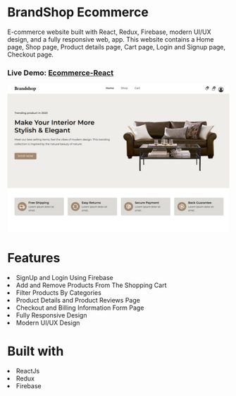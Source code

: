 # BrandShop Ecommerce
E-commerce website built with React, Redux, Firebase, modern UI/UX design, and a fully responsive web, app. This website contains a Home page, Shop page, Product details page, Cart page, Login and Signup page, Checkout page.

### Live Demo: <a href="https://lily3214.github.io/ecommerce-react/" target="_blank" rel="nofollow">Ecommerce-React</a>

<p dir="auto"><a target="_blank" rel="noopener noreferrer nofollow" href="https://github.com/Lily3214/ecommerce-react/blob/main/src/assets/images/ecommerce.jpg2.JPG"><img src="https://github.com/Lily3214/ecommerce-react/blob/main/src/assets/images/ecommerce.jpg2.JPG" alt="image" style="max-width:100%"></a></p>


# Features
<li>
SignUp and Login Using Firebase
  </li>
  <li>
Add and Remove Products From The Shopping Cart
  </li>
  <li>
Filter Products By Categories
  </li>
  <li>
Product Details and Product Reviews Page
  </li>
  <li>
Checkout and Billing Information Form Page
  </li>
  <li>
Fully Responsive Design
  </li>
   <li>
Modern UI/UX Design
  </li>
  
# Built with
  <li>
ReactJs
  </li>
  <li>
Redux
  </li>
  <li>
Firebase
  </li>

